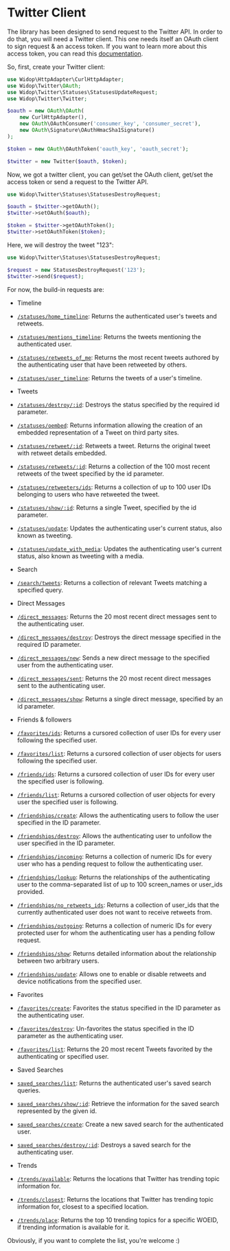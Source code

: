 # Twitter Client

The library has been designed to send request to the Twitter API. In order to do that, you will need a Twitter client.
This one needs itself an OAuth client to sign request & an access token. If you want to learn more about this access
token, you can read this [documentation](doc/oauth.md).

So, first, create your Twitter client:

``` php
use Widop\HttpAdapter\CurlHttpAdapter;
use Widop\Twitter\OAuth;
use Widop\Twitter\Statuses\StatusesUpdateRequest;
use Widop\Twitter\Twitter;

$oauth = new OAuth\OAuth(
    new CurlHttpAdapter(),
    new OAuth\OAuthConsumer('consumer_key', 'consumer_secret'),
    new OAuth\Signature\OAuthHmacSha1Signature()
);

$token = new OAuth\OAuthToken('oauth_key', 'oauth_secret');

$twitter = new Twitter($oauth, $token);
```

Now, we got a twitter client, you can get/set the OAuth client, get/set the access token or send a request to the
Twitter API.

``` php
use Widop\Twitter\Statuses\StatusesDestroyRequest;

$oauth = $twitter->getOAuth();
$twitter->setOAuth($oauth);

$token = $twitter->getOAuthToken();
$twitter->setOAuthToken($token);
```

Here, we will destroy the tweet "123":

``` php
use Widop\Twitter\Statuses\StatusesDestroyRequest;

$request = new StatusesDestroyRequest('123');
$twitter->send($request);
```

For now, the build-in requests are:

 * Timeline
  * [`/statuses/home_timeline`](statuses/home_timeline.md): Returns the authenticated user's tweets and retweets.
  * [`/statuses/mentions_timeline`](statuses/mentions_timeline.md): Returns the tweets mentioning the authenticated user.
  * [`/statuses/retweets_of_me`](statuses/retweets_of_me.md): Returns the most recent tweets authored by the authenticating user that have been retweeted by others.
  * [`/statuses/user_timeline`](statuses/user_timeline.md): Returns the tweets of a user's timeline.

 * Tweets
  * [`/statuses/destroy/:id`](statuses/destroy.md): Destroys the status specified by the required id parameter.
  * [`/statuses/oembed`](statuses/oembed.md): Returns information allowing the creation of an embedded representation of a Tweet on third party sites.
  * [`/statuses/retweet/:id`](statuses/retweet.md): Retweets a tweet. Returns the original tweet with retweet details embedded.
  * [`/statuses/retweets/:id`](statuses/retweets.md): Returns a collection of the 100 most recent retweets of the tweet specified by the id parameter.
  * [`/statuses/retweeters/ids`](statuses/retweeters_ids.md): Returns a collection of up to 100 user IDs belonging to users who have retweeted the tweet.
  * [`/statuses/show/:id`](statuses/show.md): Returns a single Tweet, specified by the id parameter.
  * [`/statuses/update`](statuses/update.md): Updates the authenticating user's current status, also known as tweeting.
  * [`/statuses/update_with_media`](statuses/update_with_media.md): Updates the authenticating user's current status, also known as tweeting with a media.

 * Search
  * [`/search/tweets`](search/tweets.md): Returns a collection of relevant Tweets matching a specified query.

 * Direct Messages
  * [`/direct_messages`](direct_messages/direct_messages.md): Returns the 20 most recent direct messages sent to the authenticating user.
  * [`/direct_messages/destroy`](direct_messages/destroy.md): Destroys the direct message specified in the required ID parameter.
  * [`/direct_messages/new`](direct_messages/new.md): Sends a new direct message to the specified user from the authenticating user.
  * [`/direct_messages/sent`](direct_messages/sent.md): Returns the 20 most recent direct messages sent to the authenticating user.
  * [`/direct_messages/show`](direct_messages/show.md): Returns a single direct message, specified by an id parameter.

 * Friends & followers
  * [`/favorites/ids`](favorids/ids.md): Returns a cursored collection of user IDs for every user following the specified user.
  * [`/favorites/list`](favorids/list.md): Returns a cursored collection of user objects for users following the specified user.
  * [`/friends/ids`](friends/ids.md): Returns a cursored collection of user IDs for every user the specified user is following.
  * [`/friends/list`](friends/list.md): Returns a cursored collection of user objects for every user the specified user is following.
  * [`/friendships/create`](friendships/create.md): Allows the authenticating users to follow the user specified in the ID parameter.
  * [`/friendships/destroy`](friendships/destroy.md): Allows the authenticating user to unfollow the user specified in the ID parameter.
  * [`/friendships/incoming`](friendships/incoming.md): Returns a collection of numeric IDs for every user who has a pending request to follow the authenticating user.
  * [`/friendships/lookup`](friendships/lookup.md): Returns the relationships of the authenticating user to the comma-separated list of up to 100 screen_names or user_ids provided.
  * [`/friendships/no_retweets_ids`](friendships/no_retweets_ids.md): Returns a collection of user_ids that the currently authenticated user does not want to receive retweets from.
  * [`/friendships/outgoing`](friendships/outgoing.md): Returns a collection of numeric IDs for every protected user for whom the authenticating user has a pending follow request.
  * [`/friendships/show`](friendships/show.md): Returns detailed information about the relationship between two arbitrary users.
  * [`/friendships/update`](friendships/update.md): Allows one to enable or disable retweets and device notifications from the specified user.

 * Favorites
  * [`/favorites/create`](favorites/create.md): Favorites the status specified in the ID parameter as the authenticating user.
  * [`/favorites/destroy`](favorites/destroy.md): Un-favorites the status specified in the ID parameter as the authenticating user.
  * [`/favorites/list`](favorites/list.md): Returns the 20 most recent Tweets favorited by the authenticating or specified user.

 * Saved Searches
  * [`saved_searches/list`](saved-searches/.md): Returns the authenticated user's saved search queries.
  * [`saved_searches/show/:id`](saved-searches/show.md): Retrieve the information for the saved search represented by the given id.
  * [`saved_searches/create`](saved-searches/create.md): Create a new saved search for the authenticated user.
  * [`saved_searches/destroy/:id`](saved-searches/destroy.md): Destroys a saved search for the authenticating user.

 * Trends
  * [`/trends/available`](trends/available.md): Returns the locations that Twitter has trending topic information for.
  * [`/trends/closest`](trends/closest.md): Returns the locations that Twitter has trending topic information for, closest to a specified location.
  * [`/trends/place`](trends/place.md): Returns the top 10 trending topics for a specific WOEID, if trending information is available for it.

Obviously, if you want to complete the list, you're welcome :)
